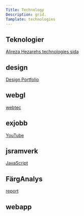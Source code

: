 ```yaml
---
Title: Technology
Description: grid.
Tamplate: technologies
---
```

<!-- 
Kurser 
========================== -->


<div class="course-box title" >
    <h2>Teknologier</h2>
    <a href="./technology">Alireza Hezarehs technologies sida</a>
</div>
<div class="course-box design" > <!--/home/bth/dbwebb-kurser/design/me/portfolio/content/Technology.md-->
    <h2>design</h2>
    <a href="./report" alt="Design Portfolio">Design Portfolio</a>
</div>
<div class="course-box webgl" >
    <h2>webgl</h2>
    <a href="../../../webtec/me/report/">webtec</a>
    </div>
<div class="course-box exjobb" >
    <h2>exjobb</h2>
    <a href="https://www.youtube.com/@AlirezaHezareh">YouTube</a>
    </div>
<div class="course-box jsramverk" >
    <h2>jsramverk</h2>
    <a href="../../../js/me/redovisa/index.html">JavaScript</a>
    </div>
<div class="course-box">
    <h2>FärgAnalys</h2>
    <a href="../analysis/index.md">report</a>
</div>
<div class="course-box webapp" >
    <h2>webapp</h2></div>
